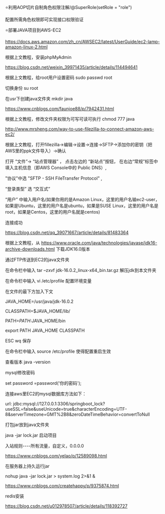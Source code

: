 ⭐利用AOP切片自制角色权限注解/@SuperRole(setRole = "role")

配置所需角色权限即可实现接口权限验证

⭐部署JAVA项目到AWS-EC2

https://docs.aws.amazon.com/zh_cn/AWSEC2/latest/UserGuide/ec2-lamp-amazon-linux-2.html

根据上文教程，安装phpMyAdmin

https://blog.csdn.net/weixin_39971435/article/details/114494641

根据上文教程，给root用户设置密码 sudo passwd root

切换身份 su root

在usr下创建java文件夹 mkdir java

https://www.cnblogs.com/faunjoe88/p/7942431.html

根据上文教程，修改文件夹权限为可写可读可执行 chmod 777 java

http://www.mrsheng.com/way-to-use-filezilla-to-connect-amazon-aws-ec2/

根据上文教程，打开fillezilla->编辑->设置->连接->SFTP->添加你的密钥（把AWS里的ppk文件导入）->确认

打开 “文件”-> “站点管理器” ， 点击左边的 “新站点”按钮， 在右边“常规”标签中 填入主机信息（即AWS Console中的 Public DNS）,

"协议"中选 "SFTP - SSH FileTransfer Protocol" ,

“登录类型” 选 “交互式”

“用户” 中输入用户名(如果你用的是Amazon Linux，这里的用户名输ec2-user，如果是Ubuntu，这里的用户名是ubuntu，如果是SUSE Linux，这里的用户名是root，如果是Centos，这里的用户名就是centos)

连接成功

https://blog.csdn.net/qq_39071667/article/details/81483364

根据上文教程，从 https://www.oracle.com/java/technologies/javase/jdk16-archive-downloads.html 下载JDK16.0版本

通过FTP传送到EC2的java文件夹

在命令栏中输入 tar –zxvf jdk-16.0.2_linux-x64_bin.tar.gz 解压jdk到本文件夹

在命令栏中输入 vi /etc/profile 配置环境变量

在文件的最下方加入下文

JAVA_HOME=/usr/java/jdk-16.0.2

CLASSPATH=$JAVA_HOME/lib/

PATH=$PATH:$JAVA_HOME/bin

export PATH JAVA_HOME CLASSPATH

ESC wq 保存

在命令栏中输入 source /etc/profile 使得配置重启生效

查看版本 java -version


mysql修改密码

set password =password('你的密码');

连接aws里EC2的mysql数据库方法如下：

url: jdbc:mysql://127.0.0.1:3306/springboot_lock?useSSL=false&useUnicode=true&characterEncoding=UTF-8&serverTimezone=GMT%2B8&zeroDateTimeBehavior=convertToNull

打包jar放到java文件夹

java -jar lock.jar 启动项目

入站规则----所有流量，自定义，0.0.0.0

https://www.cnblogs.com/yelao/p/12589098.html

在服务器上持久运行jar

nohup java -jar lock.jar > system.log 2>&1 &

https://www.cnblogs.com/createhappy/p/9375874.html

redis安装

https://blog.csdn.net/u012978507/article/details/118392727
